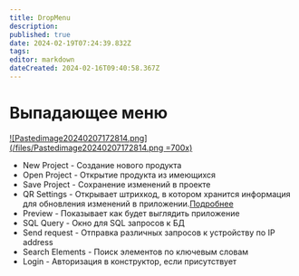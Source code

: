 ```yaml
---
title: DropMenu
description: 
published: true
date: 2024-02-19T07:24:39.832Z
tags: 
editor: markdown
dateCreated: 2024-02-16T09:40:58.367Z
---
```


# Выпадающее меню
[![Pastedimage20240207172814.png](/files/Pastedimage20240207172814.png =700x)](/files/Pastedimage20240207172814.png)
- New Project - Создание нового продукта
- Open Project - Открытие продукта из имеющихся
- Save Project - Сохранение изменений в проекте
- QR Settings - Открывает штрихкод, в котором хранится информация для обновления изменений в приложении.[Подробнее](../ApplicationSettings/TransferringSettings)
- Preview - Показывает как будет выглядить приложение
- SQL Query - Окно для SQL запросов к БД
- Send request - Отправка различных запросов к устройству по IP address
- Search Elements - Поиск элементов по ключевым словам
- Login - Авторизация в конструктор, если присутствует
